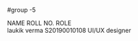 #group -5

NAME                      ROLL NO.               ROLE                  
laukik verma   		S20190010108 		UI/UX designer